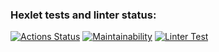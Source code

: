 ### Hexlet tests and linter status:
[![Actions Status](https://github.com/Ingwar2020/frontend-project-lvl1/workflows/hexlet-check/badge.svg)](https://github.com/Ingwar2020/frontend-project-lvl1/actions)
[![Maintainability](https://api.codeclimate.com/v1/badges/a99a88d28ad37a79dbf6/maintainability)](https://codeclimate.com/github/Ingwar2020/frontend-project-lvl1/maintainability)
[![Linter Test](https://github.com/Ingwar2020/frontend-project-lvl1/actions/workflows/tests.yml/badge.svg)](https://github.com/Ingwar2020/tests.yml/actions)